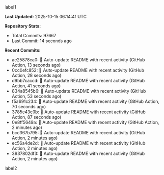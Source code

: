 
label1 
<!-- ACTIVITY_START -->
**Last Updated:** 2025-10-15 06:14:41 UTC

**Repository Stats:**
- Total Commits: 97667
- Last Commit: 14 seconds ago

**Recent Commits:**
- ae25878ca0: 🤖 Auto-update README with recent activity (GitHub Action, 13 seconds ago)
- 0cc0efc852: 🤖 Auto-update README with recent activity (GitHub Action, 28 seconds ago)
- d9bb7caccd: 🤖 Auto-update README with recent activity (GitHub Action, 41 seconds ago)
- 834a8545b6: 🤖 Auto-update README with recent activity (GitHub Action, 53 seconds ago)
- f5a691c234: 🤖 Auto-update README with recent activity (GitHub Action, 70 seconds ago)
- 3785e43c0b: 🤖 Auto-update README with recent activity (GitHub Action, 87 seconds ago)
- 0e8ff5649a: 🤖 Auto-update README with recent activity (GitHub Action, 2 minutes ago)
- bcc367b795: 🤖 Auto-update README with recent activity (GitHub Action, 2 minutes ago)
- ec56a4de2d: 🤖 Auto-update README with recent activity (GitHub Action, 2 minutes ago)
- 3937802df3: 🤖 Auto-update README with recent activity (GitHub Action, 2 minutes ago)
<!-- ACTIVITY_END -->

label2
